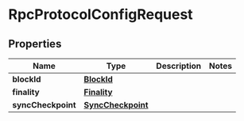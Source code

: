 
# RpcProtocolConfigRequest

## Properties
| Name | Type | Description | Notes |
| ------------ | ------------- | ------------- | ------------- |
| **blockId** | [**BlockId**](BlockId.md) |  |  |
| **finality** | [**Finality**](Finality.md) |  |  |
| **syncCheckpoint** | [**SyncCheckpoint**](SyncCheckpoint.md) |  |  |



